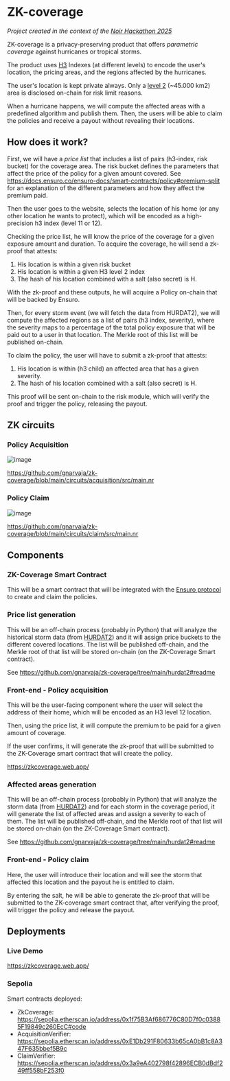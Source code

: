 # ZK-coverage

_Project created in the context of the [Noir Hackathon 2025](https://www.noirhack.com/)_

ZK-coverage is a privacy-preserving product that offers _parametric coverage_ against hurricanes or tropical storms.

The product uses [H3](https://h3geo.org/) Indexes (at different levels) to encode the user's location, the pricing areas, and the regions affected by the hurricanes.

The user's location is kept private always. Only a [level 2](https://wolf-h3-viewer.glitch.me/?lat=25.7825453&lng=-80.3079664&zoom=2) (~45.000 km2) area is disclosed on-chain for risk limit reasons.

When a hurricane happens, we will compute the affected areas with a predefined algorithm and publish them. Then, the users will be able to claim the policies and receive a payout without revealing their locations.

## How does it work?

First, we will have a _price list_ that includes a list of pairs (h3-index, risk bucket) for the coverage area.
The risk bucket defines the parameters that affect the price of the policy for a given amount covered. See https://docs.ensuro.co/ensuro-docs/smart-contracts/policy#premium-split for an explanation of the different parameters and how they affect the premium paid.

Then the user goes to the website, selects the location of his home (or any other location he wants to protect), which will be encoded as a high-precision h3 index (level 11 or 12).

Checking the price list, he will know the price of the coverage for a given exposure amount and duration. To acquire the coverage, he will send a zk-proof that attests:

1. His location is within a given risk bucket
2. His location is within a given H3 level 2 index
3. The hash of his location combined with a salt (also secret) is H.

With the zk-proof and these outputs, he will acquire a Policy on-chain that will be backed by Ensuro.

Then, for every storm event (we will fetch the data from HURDAT2), we will compute the affected regions as a list of pairs (h3 index, severity), where the severity maps to a percentage of the total policy exposure that will be paid out to a user in that location. The Merkle root of this list will be published on-chain.

To claim the policy, the user will have to submit a zk-proof that attests:

1. His location is within (h3 child) an affected area that has a given severity.
2. The hash of his location combined with a salt (also secret) is H.

This proof will be sent on-chain to the risk module, which will verify the proof and trigger the policy, releasing the payout.

## ZK circuits

### Policy Acquisition

![image](https://github.com/user-attachments/assets/26588c3a-222c-4704-b3d3-faa57165ee09)

https://github.com/gnarvaja/zk-coverage/blob/main/circuits/acquisition/src/main.nr

### Policy Claim

![image](https://github.com/user-attachments/assets/16f0b048-41fa-49ad-ba67-4af1e12f1274)

https://github.com/gnarvaja/zk-coverage/blob/main/circuits/claim/src/main.nr

## Components

### ZK-Coverage Smart Contract

This will be a smart contract that will be integrated with the [Ensuro protocol](https://ensuro.co) to create and claim the policies.

### Price list generation

This will be an off-chain process (probably in Python) that will analyze the historical storm data (from [HURDAT2](https://www.nhc.noaa.gov/data/#hurdat)) and it will assign price buckets to the different covered locations. The list will be published off-chain, and the Merkle root of that list will be stored on-chain (on the ZK-Coverage Smart contract).

See https://github.com/gnarvaja/zk-coverage/tree/main/hurdat2#readme

### Front-end - Policy acquisition

This will be the user-facing component where the user will select the address of their home, which will be encoded as an H3 level 12 location.

Then, using the price list, it will compute the premium to be paid for a given amount of coverage.

If the user confirms, it will generate the zk-proof that will be submitted to the ZK-Coverage smart contract that will create the policy.

https://zkcoverage.web.app/

### Affected areas generation

This will be an off-chain process (probably in Python) that will analyze the storm data (from [HURDAT2](https://www.nhc.noaa.gov/data/#hurdat)) and for each storm in the coverage period, it will generate the list of affected areas and assign a severity to each of them. The list will be published off-chain, and the Merkle root of that list will be stored on-chain (on the ZK-Coverage Smart contract).

See https://github.com/gnarvaja/zk-coverage/tree/main/hurdat2#readme

### Front-end - Policy claim

Here, the user will introduce their location and will see the storm that affected this location and the payout he is entitled to claim.

By entering the salt, he will be able to generate the zk-proof that will be submitted to the ZK-coverage smart contract that, after verifying the proof, will trigger the policy and release the payout.

## Deployments

### Live Demo

https://zkcoverage.web.app/

### Sepolia

Smart contracts deployed:

- ZkCoverage: https://sepolia.etherscan.io/address/0x1f75B3Af686776C80D7f0c03885F19849c260EcC#code
- AcquisitionVerifier: https://sepolia.etherscan.io/address/0xE1Db291F80633b65cA0bB1c8A347F635bbef5B9c
- ClaimVerifier: https://sepolia.etherscan.io/address/0x3a9eA402798f42896ECB0dBdf249ff558bF253f0
